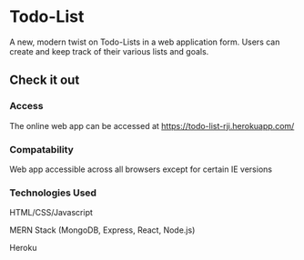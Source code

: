 # Todo-List
A new, modern twist on Todo-Lists in a web application form. Users can create and keep track of their various lists and goals.

## Check it out

### Access
The online web app can be accessed at https://todo-list-rji.herokuapp.com/

### Compatability
Web app accessible across all browsers except for certain IE versions

### Technologies Used
HTML/CSS/Javascript

MERN Stack (MongoDB, Express, React, Node.js)

Heroku